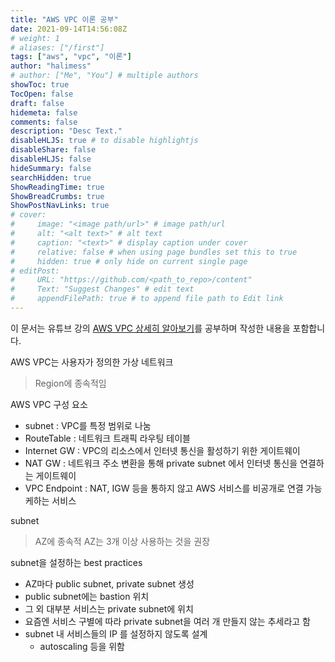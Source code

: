```yaml
---
title: "AWS VPC 이론 공부"
date: 2021-09-14T14:56:08Z
# weight: 1
# aliases: ["/first"]
tags: ["aws", "vpc", "이론"]
author: "halimess"
# author: ["Me", "You"] # multiple authors
showToc: true
TocOpen: false
draft: false
hidemeta: false
comments: false
description: "Desc Text."
disableHLJS: true # to disable highlightjs
disableShare: false
disableHLJS: false
hideSummary: false
searchHidden: true
ShowReadingTime: true
ShowBreadCrumbs: true
ShowPostNavLinks: true
# cover:
#     image: "<image path/url>" # image path/url
#     alt: "<alt text>" # alt text
#     caption: "<text>" # display caption under cover
#     relative: false # when using page bundles set this to true
#     hidden: true # only hide on current single page
# editPost:
#     URL: "https://github.com/<path_to_repo>/content"
#     Text: "Suggest Changes" # edit text
#     appendFilePath: true # to append file path to Edit link
---
```


이 문서는 유튜브 강의 [AWS VPC 상세히 알아보기](https://www.youtube.com/watch?v=ZISUSL431bY)를 공부하며 작성한 내용을 포함합니다.


AWS VPC는 사용자가 정의한 가상 네트워크
> Region에 종속적임

AWS VPC 구성 요소
* subnet : VPC를 특정 범위로 나눔
* RouteTable : 네트워크 트래픽 라우팅 테이블
* Internet GW : VPC의 리소스에서 인터넷 통신을 활성하기 위한 게이트웨이
* NAT GW : 네트워크 주소 변환을 통해 private subnet 에서 인터넷 통신을 연결하는 게이트웨이
* VPC Endpoint : NAT, IGW 등을 통하지 않고 AWS 서비스를 비공개로 연결 가능케하는 서비스

subnet
> AZ에 종속적
> AZ는 3개 이상 사용하는 것을 권장

subnet을 설정하는 best practices
* AZ마다 public subnet, private subnet 생성
* public subnet에는 bastion 위치
* 그 외 대부분 서비스는 private subnet에 위치
* 요즘엔 서비스 구별에 따라 private subnet을 여러 개 만들지 않는 추세라고 함
* subnet 내 서비스들의 IP 를 설정하지 않도록 설계
    * autoscaling 등을 위함
